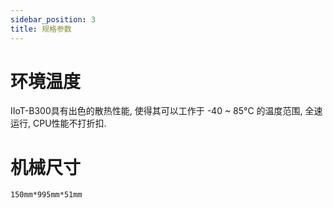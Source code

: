 ```yaml
---
sidebar_position: 3
title: 规格参数
---
```


# 环境温度
IIoT-B300具有出色的散热性能, 使得其可以工作于 -40 ~ 85°C 的温度范围,  全速运行, CPU性能不打折扣.

# 机械尺寸

`150mm*995mm*51mm`

